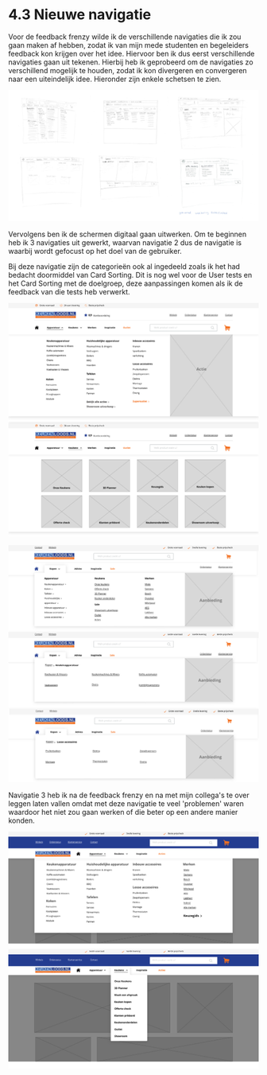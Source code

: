 # 4.3 Nieuwe navigatie

Voor de feedback frenzy wilde ik de verschillende navigaties die ik zou gaan maken af hebben, zodat ik van mijn mede studenten en begeleiders feedback kon krijgen over het idee.  Hiervoor ben ik dus eerst verschillende navigaties gaan uit tekenen. Hierbij heb ik geprobeerd om de navigaties zo verschillend mogelijk te houden, zodat ik kon divergeren en convergeren naar een uiteindelijk idee. Hieronder zijn enkele schetsen te zien. 

![](../../.gitbook/assets/navigatie-schetsen%20%281%29.jpg)

Vervolgens ben ik de schermen digitaal gaan uitwerken. Om te beginnen heb ik 3 navigaties uit gewerkt, waarvan navigatie 2 dus de navigatie is waarbij wordt gefocust op het doel van de gebruiker. 

Bij deze navigatie zijn de categorieën ook al ingedeeld zoals ik het had bedacht doormiddel van Card Sorting. Dit is nog wel voor de User tests en het Card Sorting met de doelgroep, deze aanpassingen komen als ik de feedback van die tests heb verwerkt.

![Navigatie 1](../../.gitbook/assets/nav-v1-1-copy.jpg)

![Navigatie 2](../../.gitbook/assets/nav-v2-1.jpg)

Navigatie 3 heb ik na de feedback frenzy en na met mijn collega's te over leggen laten vallen omdat met deze navigatie te veel 'problemen' waren waardoor het niet zou gaan werken of die beter op een andere manier konden.

![Navigatie 3](../../.gitbook/assets/nav-v3-1.jpg)

